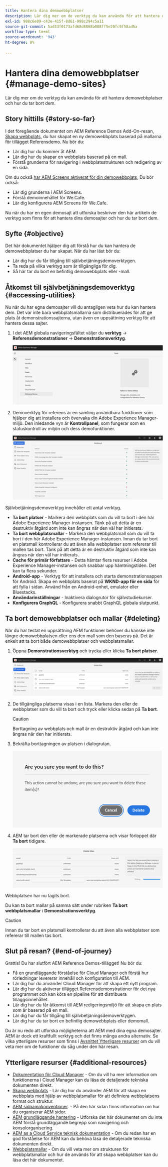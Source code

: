 ```yaml
---
title: Hantera dina demowebbplatser
description: Lär dig mer om de verktyg du kan använda för att hantera demowebbplatser och hur du tar bort dem.
exl-id: 988c6e09-c43e-415f-8d61-998c294c5a11
source-git-commit: 5ad33f0173afd68d8868b088ff5e20fc9f58ad5a
workflow-type: tm+mt
source-wordcount: '943'
ht-degree: 0%

---
```


# Hantera dina demowebbplatser {#manage-demo-sites}

Lär dig mer om de verktyg du kan använda för att hantera demowebbplatser och hur du tar bort dem.

## Story hittills {#story-so-far}

I det föregående dokumentet om AEM Reference Demos Add-On-resan, [Skapa webbplats,](create-site.md) du har skapat en ny demowebbplats baserad på mallarna för tillägget Referensdemo. Nu bör du:

* Lär dig hur du kommer åt AEM.
* Lär dig hur du skapar en webbplats baserad på en mall.
* Förstå grunderna för navigering i webbplatsstrukturen och redigering av en sida.

Om du också [har AEM Screens aktiverat för din demowebbplats,](screens.md) Du bör också:

* Lär dig grunderna i AEM Screens.
* Förstå demoinnehållet för We.Cafe.
* Lär dig konfigurera AEM Screens för We.Cafe.

Nu när du har en egen demosajt att utforska beskriver den här artikeln de verktyg som finns för att hantera dina demosajter och hur du tar bort dem.

## Syfte {#objective}

Det här dokumentet hjälper dig att förstå hur du kan hantera de demowebbplatser du har skapat. När du har läst bör du:

* Lär dig hur du får tillgång till självbetjäningsdemoverktygen.
* Ta reda på vilka verktyg som är tillgängliga för dig.
* Så här tar du bort en befintlig demowebbplats eller -mall.

## Åtkomst till självbetjäningsdemoverktyg {#accessing-utilities}

Nu när du har egna demosajter vill du antagligen veta hur du kan hantera dem. Det var inte bara webbplatsmallarna som distribuerades för att ge plats åt demonstrationssajterna, utan även en uppsättning verktyg för att hantera dessa sajter.

1. I det AEM globala navigeringsfältet väljer du **verktyg** -> **Referensdemonstrationer** -> **Demonstrationsverktyg**.

   ![Självbetjäningsdemoverktyg](assets/demo-utilities.png)

1. Demoverktyg för referens är en samling användbara funktioner som hjälper dig att installera och övervaka din Adobe Experience Manager-miljö. Den inledande vyn är **Kontrollpanel**, som fungerar som en statuskontroll av miljön och dess demofunktioner.

   ![Kontrollpanel](assets/dashboard.png)

Självbetjäningsdemoverktyg innehåller ett antal verktyg.

* **Ta bort platser** - Markera den webbplats som du vill ta bort i den här Adobe Experience Manager-instansen. Tänk på att detta är en destruktiv åtgärd som inte kan ångras när den väl har initierats.
* **Ta bort webbplatsmallar** - Markera den webbplatsmall som du vill ta bort i den här Adobe Experience Manager-instansen. Innan du tar bort en platsmall kontrollerar du att även alla webbplatser som refererar till mallen tas bort. Tänk på att detta är en destruktiv åtgärd som inte kan ångras när den väl har initierats.
* **Cache för primär författare** - Detta hämtar flera resurser i Adobe Experience Manager-instansen och snabbar upp hämtningstiden. Det kan ta flera sekunder.
* **Android-app** - Verktyg för att installera och starta demonstrationsappen för Android. Skapa en webbplats baserat på **WKND-app för en sida** för att fylla i sidan. Använd från en Android-enhet, emulator eller Bluestacks.
* **Användarinställningar** - Inaktivera dialogrutor för självstudiekurser.
* **Konfigurera GraphQL** - Konfigurera snabbt GraphQL globala slutpunkt.

## Ta bort demowebbplatser och mallar {#deleting}

När du har testat en uppsättning AEM funktioner behöver du kanske inte längre demowebbplatsen eller ens den mall som den baseras på. Det är enkelt att ta bort både demowebbplatser och webbplatsmallar.

1. Öppna **Demonstrationsverktyg** och trycka eller klicka **Ta bort platser**.

   ![Ta bort platser](assets/delete-sites.png)

1. De tillgängliga platserna visas i en lista. Markera den eller de webbplatser som du vill ta bort och tryck eller klicka sedan på **Ta bort**.

   >[!CAUTION]
   >
   >Borttagning av webbplats och mall är en destruktiv åtgärd och kan inte ångras när den har initierats.

1. Bekräfta borttagningen av platsen i dialogrutan.

   ![Bekräfta borttagning av webbplats](assets/confirm-site-delete.png)

1. AEM tar bort den eller de markerade platserna och visar förloppet där **Ta bort** tidigare.

   ![Ta bort förlopp](assets/delete-progress.png)

Webbplatsen har nu tagits bort.

Du kan ta bort mallar på samma sätt under rubriken **Ta bort webbplatsmallar** i **Demonstrationsverktyg**.

>[!CAUTION]
>
>Innan du tar bort en platsmall kontrollerar du att även alla webbplatser som refererar till mallen tas bort.

## Slut på resan? {#end-of-journey}

Grattis! Du har slutfört AEM Reference Demos-tillägget! Nu bör du:

* Få en grundläggande förståelse för Cloud Manager och förstå hur rörledningar levererar innehåll och konfiguration till AEM.
* Lär dig hur du använder Cloud Manager för att skapa ett nytt program.
* Lär dig hur du aktiverar tillägget Referensdemonstrationer för det nya programmet och kan köra en pipeline för att distribuera tilläggsinnehållet.
* Lär dig hur du får åtkomst till AEM redigeringsmiljö för att skapa en plats som är baserad på en mall.
* Lär dig hur du får tillgång till självbetjäningsdemoverktygen.
* Lär dig hur du tar bort en befintlig demowebbplats eller demomall.

Du är nu redo att utforska möjligheterna att AEM med dina egna demosajter. AEM är dock ett kraftfullt verktyg och det finns många andra alternativ. Se vilka ytterligare resurser som finns i [Avsnittet Ytterligare resurser](#additional-resources) om du vill veta mer om de funktioner du såg under den här resan.

## Ytterligare resurser {#additional-resources}

* [Dokumentation för Cloud Manager](https://experienceleague.adobe.com/docs/experience-manager-cloud-service/onboarding/onboarding-concepts/cloud-manager-introduction.html) - Om du vill ha mer information om funktionerna i Cloud Manager kan du läsa de detaljerade tekniska dokumenten direkt.
* [Skapa webbplats](/help/sites-cloud/administering/site-creation/create-site.md) - Lär dig hur du använder AEM för att skapa en webbplats med hjälp av webbplatsmallar för att definiera webbplatsens format och struktur.
* [AEM sidnamnkonventioner](/help/sites-cloud/authoring/fundamentals/organizing-pages.md#page-name-restrictions-and-best-practices). - På den här sidan finns information om hur du organiserar AEM sidor.
* [AEM grundläggande hantering](/help/sites-cloud/authoring/getting-started/basic-handling.md) - Utforska det här dokumentet om du inte AEM förstå grundläggande begrepp som navigering och konsolorganisering.
* [AEM as a Cloud Service teknisk dokumentation](https://experienceleague.adobe.com/docs/experience-manager-cloud-service.html) - Om du redan har en god förståelse för AEM kan du behöva läsa de detaljerade tekniska dokumenten direkt.
* [Webbplatsmallar](/help/sites-cloud/administering/site-creation/site-templates.md) - Om du vill veta mer om strukturen för webbplatsmallar och hur de används för att skapa webbplatser kan du läsa det här dokumentet.
